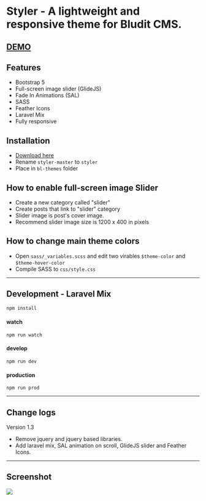 # Styler - A lightweight and responsive theme for Bludit CMS.

## [DEMO](apicenter.epizy.com)

## Features
- Bootstrap 5
- Full-screen image slider (GlideJS)
- Fade In Animations (SAL)
- SASS
- Feather Icons
- Laravel Mix
- Fully responsive

## Installation
- [Download here](https://github.com/ronaldaug/styler/archive/master.zip)
- Rename `styler-master` to `styler`
- Place in `bl-themes` folder


## How to enable full-screen image Slider
- Create a new category called "slider"
- Create posts that link to "slider" category
- Slider image is post's cover image.
- Recommend slider image size is 1200 x 400 in pixels


## How to change main theme colors
- Open `sass/_variables.scss` and edit two virables `$theme-color` and `$theme-hover-color`
- Compile SASS to `css/style.css`

-------------
## Development - Laravel Mix

```sh
npm install
```

#### watch
```
npm run watch
```


#### develop
```
npm run dev
```


#### production
```
npm run prod
```

-----

## Change logs

Version 1.3
- Remove jquery and jquery based libraries.
- Add laravel mix, SAL animation on scroll, GlideJS slider and Feather Icons.

--- 

 ## Screenshot
 
 <a target="_blank" href="http://staging.mipropia.com">
    <img src="https://user-images.githubusercontent.com/33022876/84876329-19637280-b0ad-11ea-9b0e-02922082e54e.jpg">
 </a>
